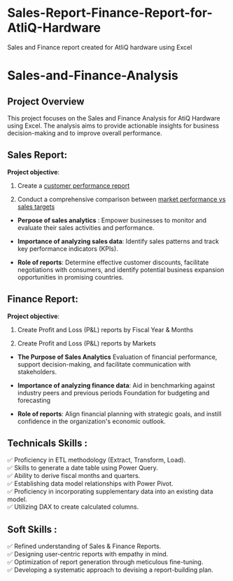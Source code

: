 # Sales-Report-Finance-Report-for-AtliQ-Hardware
Sales and Finance report created for AtliQ hardware using Excel


# Sales-and-Finance-Analysis


## Project Overview
This project focuses on the Sales and Finance Analysis for AtiQ Hardware using Excel. The analysis aims to provide actionable insights for business decision-making and to improve overall performance.



## Sales Report:
**Project objective**:

1. Create a [customer performance report]("Customer_Performance_Report.pdf")  

2. Conduct a comprehensive comparison between [market performance vs sales targets](Market_Performance_vs_Target_Report.pdf)

+ **Perpose of sales analytics** : Empower businesses to monitor and evaluate their sales activities and performance.

+ **Importance of analyzing sales data**: Identify sales patterns and track key performance indicators (KPIs).

+ **Role of reports**: Determine effective customer discounts, facilitate negotiations with consumers, and identify potential business expansion opportunities in promising countries.



## Finance Report:
**Project objective**:

1. Create Profit and Loss (P&L) reports by Fiscal Year & Months

2.  Create Profit and Loss (P&L) reports by Markets

+ **The Purpose of Sales Analytics** Evaluation of financial performance, support decision-making, and facilitate communication with stakeholders.

+ **Importance of analyzing finance data**: Aid in benchmarking against industry peers and previous periods Foundation for budgeting and forecasting

+ **Role of reports**: Align financial planning with strategic goals, and instill confidence in the organization's economic outlook.

## Technicals Skills :
:white_check_mark:  Proficiency in ETL methodology (Extract, Transform, Load).<br>
:white_check_mark: Skills to generate a date table using Power Query.<br>
:white_check_mark: Ability to derive fiscal months and quarters. <br>
:white_check_mark: Establishing data model relationships with Power Pivot.<br>
:white_check_mark: Proficiency in incorporating supplementary data into an existing data model.<br>
:white_check_mark: Utilizing DAX to create calculated columns. 
## Soft Skills :
:white_check_mark: Refined understanding of Sales & Finance Reports.<br>
:white_check_mark: Designing user-centric reports with empathy in mind.<br>
:white_check_mark: Optimization of report generation through meticulous fine-tuning.<br>
:white_check_mark: Developing a systematic approach to devising a report-building plan.
